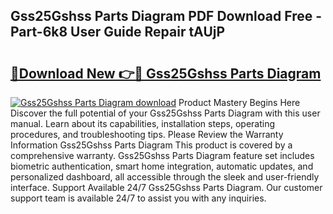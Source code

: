 ## Gss25Gshss Parts Diagram PDF Download Free - Part-6k8 User Guide Repair tAUjP

# <h2><a href="http://dflrb0l.blite.top/?on=Gss25Gshss+Parts+Diagram">🔗Download New 👉🔴 Gss25Gshss Parts Diagram</a></h2>

[![Gss25Gshss Parts Diagram download](https://i.imgur.com/lujVjoI.png)](http://dflrb0l.blite.top/?on=Gss25Gshss+Parts+Diagram)
Product Mastery Begins Here Discover the full potential of your Gss25Gshss Parts Diagram with this user manual. Learn about its capabilities, installation steps, operating procedures, and troubleshooting tips. Please Review the Warranty Information Gss25Gshss Parts Diagram This product is covered by a comprehensive warranty. Gss25Gshss Parts Diagram feature set includes biometric authentication, smart home integration, automatic updates, and personalized dashboard, all accessible through the sleek and user-friendly interface. Support Available 24/7 Gss25Gshss Parts Diagram. Our customer support team is available 24/7 to assist you with any inquiries.
